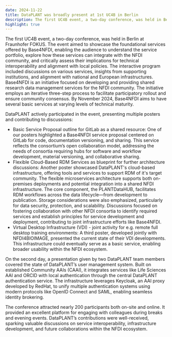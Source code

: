 ```yaml
---
date: 2024-11-22
title: DataPLANT was broadly present at 1st UC4B in Berlin
description: The first UC4B event, a two-day conference, was held in Berlin at Fraunhofer FOKUS. The event aimed to showcase the foundational services offered by Base4NFDI, enabling the audience to understand the service portfolio, explore ...
highlight: true
---
```


The first UC4B event, a two-day conference, was held in Berlin at Fraunhofer FOKUS. The event aimed to 
showcase the foundational services offered by Base4NFDI, enabling the audience to understand the service 
portfolio, explore how these services can integrate with the NFDI community, and critically assess their 
implications for technical interoperability and alignment with local policies. The interactive program 
included discussions on various services, insights from supporting institutions, and alignment with 
national and European infrastructures. Base4NFDI is an initiative focused on developing and providing 
shared research data management services for the NFDI community. The initiative employs an iterative 
three-step process to facilitate participatory rollout and ensure community consensus. By November 2024, 
Base4NFDI aims to have several basic services at varying levels of technical maturity.

DataPLANT actively participated in the event, presenting multiple posters and contributing to discussions:
* Basic Service Proposal outline for GitLab as a shared resource: One of our posters highlighted a Base4NFDI 
service proposal centered on GitLab for code, documentation versioning, and sharing. This service reflects 
the consortium’s open collaboration model, addressing the needs of consortia requiring hubs for software 
and workflow development, material versioning, and collaborative sharing.
* Flexible Cloud-Based RDM Services as blueprint for further architecture discussions: Another poster 
showcased DataPLANT's cloud-based infrastructure, offering tools and services to support RDM of it's target
community. The flexible microservices architecture supports both on-premises deployments and potential 
integration into a shared NFDI infrastructure. The core component, the PLANTDataHUB, facilitates RDM 
workflows across the data lifecycle—from development to publication. Storage considerations were also 
emphasized, particularly for data security, protection, and scalability. Discussions focused on fostering 
collaboration with other NFDI consortia to identify required services and establish principles for service 
development and deployment, contributing to joint infrastructure efforts like Base4NFDI.
* Virtual Desktop Infrastructure (VDI) - joint activity for e.g. remote full desktop training environments:
A third poster, developed jointly with NFDI4BIOIMAGE, presented the current state of their VDI developments. 
This infrastructure could eventually serve as a basic service, enabling broader usability within the NFDI 
ecosystem.

On the second day, a presentation given by two DataPLANT team members covered the state of DataPLANT’s 
user management system. Built on established Community AAIs (CAAI), it integrates services like Life 
Sciences AAI and ORCID with local authentication through the central DataPLANT authentication service. 
The infrastructure leverages Keycloak, an AAI proxy developed by RedHat, to unify multiple authentication 
systems using modern protocols like OpenID Connect and SAML, enabling seamless identity brokering.

The conference attracted nearly 200 participants both on-site and online. It provided an excellent platform 
for engaging with colleagues during breaks and evening events. DataPLANT’s contributions were well-received, 
sparking valuable discussions on service interoperability, infrastructure development, and future 
collaborations within the NFDI ecosystem.
